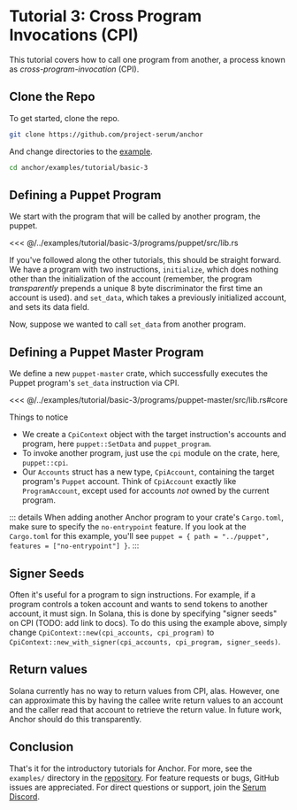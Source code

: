# Tutorial 3: Cross Program Invocations (CPI)

This tutorial covers how to call one program from another, a process known as
*cross-program-invocation* (CPI).

## Clone the Repo

To get started, clone the repo.

```bash
git clone https://github.com/project-serum/anchor
```

And change directories to the [example](https://github.com/project-serum/anchor/tree/master/examples/tutorial/basic-2).

```bash
cd anchor/examples/tutorial/basic-3
```

## Defining a Puppet Program

We start with the program that will be called by another program, the puppet.

<<< @/../examples/tutorial/basic-3/programs/puppet/src/lib.rs

If you've followed along the other tutorials, this should be straight forward. We have
a program with two instructions, `initialize`, which does nothing other than the
initialization of the account (remember, the program *transparently* prepends a unique 8
byte discriminator the first time an account is used). and `set_data`, which takes a previously
initialized account, and sets its data field.

Now, suppose we wanted to call `set_data` from another program.

## Defining a Puppet Master Program

We define a new `puppet-master` crate, which successfully executes the Puppet program's `set_data`
instruction via CPI.

<<< @/../examples/tutorial/basic-3/programs/puppet-master/src/lib.rs#core

Things to notice

* We create a `CpiContext` object with the target instruction's accounts and program,
  here `puppet::SetData` and `puppet_program`.
* To invoke another program, just use the `cpi` module on the crate, here, `puppet::cpi`.
* Our `Accounts` struct has a new type, `CpiAccount`, containing the target program's `Puppet`
  account. Think of `CpiAccount` exactly like `ProgramAccount`, except used for accounts *not*
  owned by the current program.

::: details
When adding another Anchor program to your crate's `Cargo.toml`, make sure to specify the `no-entrypoint`
feature. If you look at the `Cargo.toml` for this example, you'll see
`puppet = { path = "../puppet", features = ["no-entrypoint"] }`.
:::

## Signer Seeds

Often it's useful for a program to sign instructions. For example, if a program controls a token
account and wants to send tokens to another account, it must sign. In Solana, this is done by specifying
"signer seeds" on CPI (TODO: add link to docs). To do this using the example above, simply change
`CpiContext::new(cpi_accounts, cpi_program)` to
`CpiContext::new_with_signer(cpi_accounts, cpi_program, signer_seeds)`.

## Return values

Solana currently has no way to return values from CPI, alas. However, one can approximate this
by having the callee write return values to an account and the caller read that account to
retrieve the return value. In future work, Anchor should do this transparently.

## Conclusion

That's it for the introductory tutorials for Anchor. For more, see the `examples/` directory in the
[repository](https://github.com/project-serum/anchor). For feature requests or bugs, GitHub issues
are appreciated. For direct questions or support, join the [Serum Discord](https://discord.com/channels/739225212658122886/752530209848295555).
